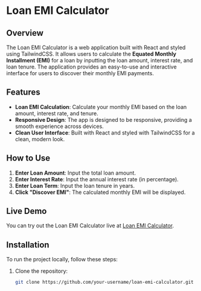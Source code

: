 # Loan EMI Calculator

## Overview
The Loan EMI Calculator is a web application built with React and styled using TailwindCSS. It allows users to calculate the **Equated Monthly Installment (EMI)** for a loan by inputting the loan amount, interest rate, and loan tenure. The application provides an easy-to-use and interactive interface for users to discover their monthly EMI payments.

## Features
- **Loan EMI Calculation**: Calculate your monthly EMI based on the loan amount, interest rate, and tenure.
- **Responsive Design**: The app is designed to be responsive, providing a smooth experience across devices.
- **Clean User Interface**: Built with React and styled with TailwindCSS for a clean, modern look.

## How to Use
1. **Enter Loan Amount**: Input the total loan amount.
2. **Enter Interest Rate**: Input the annual interest rate (in percentage).
3. **Enter Loan Term**: Input the loan tenure in years.
4. **Click "Discover EMI"**: The calculated monthly EMI will be displayed.
## Live Demo
You can try out the Loan EMI Calculator live at [Loan EMI Calculator](https://lonscalculator.netlify.app/).

## Installation
To run the project locally, follow these steps:

1. Clone the repository:
   ```bash
   git clone https://github.com/your-username/loan-emi-calculator.git
